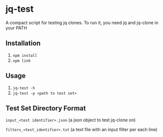# jq-test
A compact script for testing jq clones. To run it, you need jq and jq-clone in your PATH

## Installation

1) ```npm install```
2) ```npm link```

## Usage
1) ```jq-test -h```
2) ```jq-test -p <path to test set>```

## Test Set Directory Format

```input_<test identifier>.json``` (a json object to test jq-clone on)

```filters_<test_identifier>.txt``` (a text file with an input filter per each line)
